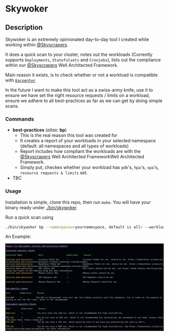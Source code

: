 # Skywoker

## Description

Skywoker is an extremely opinionated day-to-day tool I created while working within [@Skyscrapers](https://github.com/skyscrapers).

It does a quick scan to your cluster, notes out the workloads (Currently supports `Deployments`, `Statefulsets` and `Cronjobs`), lists out the compliance within our [@Skyscrapers](https://github.com/skyscrapers) Well Architected Framework.

Main reason it exists, is to check whether or not a workload is compatible with [`Karpenter`](https://karpenter.sh)

In the future I want to make this tool act as a swiss-army knife, use it to ensure we have set the right resource requests / limits on a workload, ensure we adhere to all best-practices as far as we can get by doing simple scans.

### Commands

- **best-practices** (*alias*: **bp**)
  - This is the real reason this tool was created for
  - It creates a report of your workloads in your selected namespace (default: all namespaces and all types of workloads)
  - Report includes how compliant the workloads are with the [@Skyscrapers](https://github.com/skyscrapers) Well Architected FrameworkWell Architected Framework.
  - Simply put, checkes whether your workload has `pdb`'s, `hpa`'s, `vpa`'s, `resource requests & limits` set.
- TBC

### Usage

Installation is simple, clone this repo, then run `make`. You will have your binary ready under [./bin/skywoker](./bin/skywoker)

Run a quick scan using

```bash
./bin/skywoker bp --namespace=<yournamespace, default is all> --workload-type=<all,deployment,statefulset,cronjob> -v(log verbosity boolean)
```

An Example:

![Demo](./pictures/demo.png)


